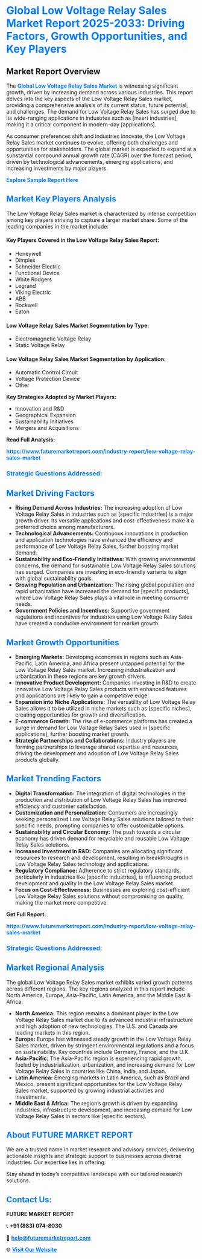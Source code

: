 <h1 style="color: #007BFF;">Global Low Voltage Relay Sales Market Report 2025-2033: Driving Factors, Growth Opportunities, and Key Players</h1>

<section id="overview">
<h2>Market Report Overview</h2>
<p>The <a href="https://www.futuremarketreport.com/industry-report/low-voltage-relay-sales-market" style="color: #007BFF; text-decoration: none;"><strong>Global Low Voltage Relay Sales Market</strong></a> is witnessing significant growth, driven by increasing demand across various industries. This report delves into the key aspects of the Low Voltage Relay Sales market, providing a comprehensive analysis of its current status, future potential, and challenges. The demand for Low Voltage Relay Sales has surged due to its wide-ranging applications in industries such as [insert industries], making it a critical component in modern-day [applications].</p>
<p>As consumer preferences shift and industries innovate, the Low Voltage Relay Sales market continues to evolve, offering both challenges and opportunities for stakeholders. The global market is expected to expand at a substantial compound annual growth rate (CAGR) over the forecast period, driven by technological advancements, emerging applications, and increasing investments by major players.</p>
</section>

<section id="overview">
<p><a href="https://www.futuremarketreport.com/request-sample/reportId=104318" style="color: #007BFF; text-decoration: none;"><strong>Explore Sample Report Here</strong></a></p>
</section>

<section id="key-players">
<h2 style="color: #007BFF;">Market Key Players Analysis</h2>
<p>The Low Voltage Relay Sales market is characterized by intense competition among key players striving to capture a larger market share. Some of the leading companies in the market include:</p>
<h4>Key Players Covered in the Low Voltage Relay Sales Report:</h4>
<ul><li>Honeywell</li><li>Dimplex</li><li>Schneider Electric</li><li>Functional Device</li><li>White Rodgers</li><li>Legrand</li><li>Viking Electric</li><li>ABB</li><li>Rockwell</li><li>Eaton</li></ul>
<h4>Low Voltage Relay Sales Market Segmentation by Type:</h4>
<ul><li>Electromagnetic Voltage Relay</li><li>Static Voltage Relay</li></ul>

<h4>Low Voltage Relay Sales Market Segmentation by Application:</h4>
<ul><li>Automatic Control Circuit</li><li>Voltage Protection Device</li><li>Other</li></ul>
<p><strong>Key Strategies Adopted by Market Players:</strong></p>
<ul>
<li>Innovation and R&D</li>
<li>Geographical Expansion</li>
<li>Sustainability Initiatives</li>
<li>Mergers and Acquisitions</li>
</ul>
</section>

<section>
<p><strong>Read Full Analysis: </strong></p><a href="https://www.futuremarketreport.com/industry-report/low-voltage-relay-sales-market" style="color: #007BFF; text-decoration: none;"><strong>https://www.futuremarketreport.com/industry-report/low-voltage-relay-sales-market</strong></a>
<h3 style="color: #007BFF;">Strategic Questions Addressed:</h3>
</section>

<section id="driving-factors">
<h2 style="color: #007BFF;">Market Driving Factors</h2>
<ul>
<li><strong>Rising Demand Across Industries:</strong> The increasing adoption of Low Voltage Relay Sales in industries such as [specific industries] is a major growth driver. Its versatile applications and cost-effectiveness make it a preferred choice among manufacturers.</li>
<li><strong>Technological Advancements:</strong> Continuous innovations in production and application technologies have enhanced the efficiency and performance of Low Voltage Relay Sales, further boosting market demand.</li>
<li><strong>Sustainability and Eco-Friendly Initiatives:</strong> With growing environmental concerns, the demand for sustainable Low Voltage Relay Sales solutions has surged. Companies are investing in eco-friendly variants to align with global sustainability goals.</li>
<li><strong>Growing Population and Urbanization:</strong> The rising global population and rapid urbanization have increased the demand for [specific products], where Low Voltage Relay Sales plays a vital role in meeting consumer needs.</li>
<li><strong>Government Policies and Incentives:</strong> Supportive government regulations and incentives for industries using Low Voltage Relay Sales have created a conducive environment for market growth.</li>
</ul>
</section>

<section id="growth-opportunities">
<h2 style="color: #007BFF;">Market Growth Opportunities</h2>
<ul>
<li><strong>Emerging Markets:</strong> Developing economies in regions such as Asia-Pacific, Latin America, and Africa present untapped potential for the Low Voltage Relay Sales market. Increasing industrialization and urbanization in these regions are key growth drivers.</li>
<li><strong>Innovative Product Development:</strong> Companies investing in R&D to create innovative Low Voltage Relay Sales products with enhanced features and applications are likely to gain a competitive edge.</li>
<li><strong>Expansion into Niche Applications:</strong> The versatility of Low Voltage Relay Sales allows it to be utilized in niche markets such as [specific niches], creating opportunities for growth and diversification.</li>
<li><strong>E-commerce Growth:</strong> The rise of e-commerce platforms has created a surge in demand for Low Voltage Relay Sales used in [specific applications], further boosting market growth.</li>
<li><strong>Strategic Partnerships and Collaborations:</strong> Industry players are forming partnerships to leverage shared expertise and resources, driving the development and adoption of Low Voltage Relay Sales products globally.</li>
</ul>
</section>

<section id="trending-factors">
<h2 style="color: #007BFF;">Market Trending Factors</h2>
<ul>
<li><strong>Digital Transformation:</strong> The integration of digital technologies in the production and distribution of Low Voltage Relay Sales has improved efficiency and customer satisfaction.</li>
<li><strong>Customization and Personalization:</strong> Consumers are increasingly seeking personalized Low Voltage Relay Sales solutions tailored to their specific needs, prompting companies to offer customizable options.</li>
<li><strong>Sustainability and Circular Economy:</strong> The push towards a circular economy has driven demand for recyclable and reusable Low Voltage Relay Sales solutions.</li>
<li><strong>Increased Investment in R&D:</strong> Companies are allocating significant resources to research and development, resulting in breakthroughs in Low Voltage Relay Sales technology and applications.</li>
<li><strong>Regulatory Compliance:</strong> Adherence to strict regulatory standards, particularly in industries like [specific industries], is influencing product development and quality in the Low Voltage Relay Sales market.</li>
<li><strong>Focus on Cost-Effectiveness:</strong> Businesses are exploring cost-efficient Low Voltage Relay Sales solutions without compromising on quality, making the market more competitive.</li>
</ul>
</section>

<section>
<p><strong>Get Full Report: </strong></p><a href="https://www.futuremarketreport.com/industry-report/low-voltage-relay-sales-market" style="color: #007BFF; text-decoration: none;"><strong>https://www.futuremarketreport.com/industry-report/low-voltage-relay-sales-market</strong></a>
<h3 style="color: #007BFF;">Strategic Questions Addressed:</h3>
</section>


<section id="regional-analysis">
<h2 style="color: #007BFF;">Market Regional Analysis</h2>
<p>The global Low Voltage Relay Sales market exhibits varied growth patterns across different regions. The key regions analyzed in this report include North America, Europe, Asia-Pacific, Latin America, and the Middle East & Africa:</p>
<ul>
<li><strong>North America:</strong> This region remains a dominant player in the Low Voltage Relay Sales market due to its advanced industrial infrastructure and high adoption of new technologies. The U.S. and Canada are leading markets in this region.</li>
<li><strong>Europe:</strong> Europe has witnessed steady growth in the Low Voltage Relay Sales market, driven by stringent environmental regulations and a focus on sustainability. Key countries include Germany, France, and the U.K.</li>
<li><strong>Asia-Pacific:</strong> The Asia-Pacific region is experiencing rapid growth, fueled by industrialization, urbanization, and increasing demand for Low Voltage Relay Sales in countries like China, India, and Japan.</li>
<li><strong>Latin America:</strong> Emerging markets in Latin America, such as Brazil and Mexico, present significant opportunities for the Low Voltage Relay Sales market, supported by growing industrial activities and investments.</li>
<li><strong>Middle East & Africa:</strong> The region’s growth is driven by expanding industries, infrastructure development, and increasing demand for Low Voltage Relay Sales in sectors like [specific sectors].</li>
</ul>
</section>

<footer>
<h2 style="color: #007BFF;">About FUTURE MARKET REPORT</h2>
<p>We are a trusted name in market research and advisory services, delivering actionable insights and strategic support to businesses across diverse industries. Our expertise lies in offering:</p>

<p>Stay ahead in today’s competitive landscape with our tailored research solutions.</p>

<h2 style="color: #007BFF;">Contact Us:</h2>
<p><strong>FUTURE MARKET REPORT</strong></p>
<p>📞 <strong>+91 (883) 074-8030</strong></p>
<p>📧 <strong><a href="mailto:help@futuremarketreport.com" style="color: #007BFF;">help@futuremarketreport.com</a></strong></p>
<p>🌐 <strong><a href="https://www.futuremarketreport.com/" style="color: #007BFF;">Visit Our Website</a></strong></p>
</footer>